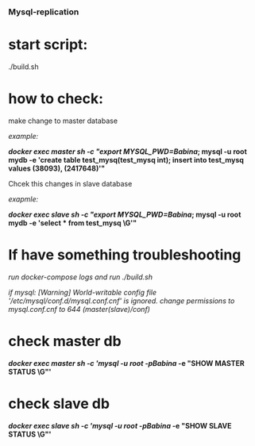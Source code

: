 ### Mysql-replication 

# start script:	

./build.sh

# how to check:

make change to master database

_example:_ 

**_docker exec master sh -c "export MYSQL_PWD=Babina_; mysql -u root mydb -e 'create table test_mysq(test_mysq int); insert into test_mysq values (38093), (2417648)'"**

Chcek this changes in slave database

_exapmle:_

**_docker exec slave sh -c "export MYSQL_PWD=Babina_; mysql -u root mydb -e 'select * from test_mysq \G'"**

# If have something troubleshooting
_run docker-compose logs and run ./build.sh_

_if mysql: [Warning] World-writable config file '/etc/mysql/conf.d/mysql.conf.cnf' is ignored._	
_change permissions to mysql.conf.cnf to 644 (master(slave)/conf)_

# check master db

**_docker exec master sh -c 'mysql -u root -pBabina_ -e "SHOW MASTER STATUS \G"'**

# check slave db 

**_docker exec slave sh -c 'mysql -u root -pBabina_ -e "SHOW SLAVE STATUS \G"'**
